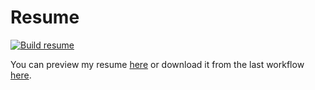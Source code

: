 # Resume
[![Build resume](https://github.com/rodzera/resume/actions/workflows/build.yaml/badge.svg)](https://github.com/rodzera/resume/actions/workflows/build.yaml)

You can preview my resume [here](https://rodzera.github.io/resume/src/) or download it from the last workflow [here](https://github.com/rodzera/resume/actions/workflows/build.yaml).
